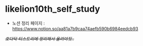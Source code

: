 # likelion10th_self_study

- 노션 정리 페이지 : 
https://www.notion.so/aa81a7b9caa74aefb590b6984eedcb93

*~~호다닥 티스토리에 정리해서 올려야짓..~~*
